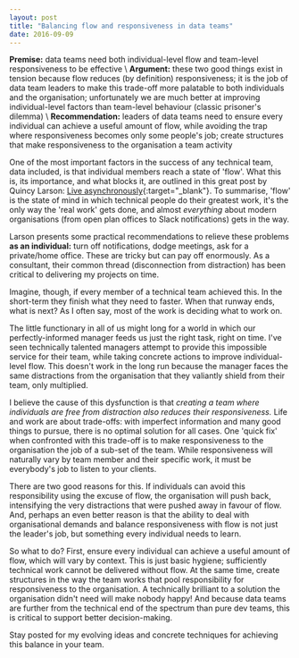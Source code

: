 ```yaml
---
layout: post
title: "Balancing flow and responsiveness in data teams"
date: 2016-09-09
---
```


**Premise:** data teams need both individual-level flow and team-level responsiveness to be effective \\
**Argument:** these two good things exist in tension because flow reduces (by definition) responsiveness; it is the job of data team leaders to make this trade-off more palatable to both individuals and the organisation; unfortunately we are much better at improving individual-level factors than team-level behaviour (classic prisoner's dilemma) \\
**Recommendation:** leaders of data teams need to ensure every individual can achieve a useful amount of flow, while avoiding the trap where responsiveness becomes only some people's job; create structures that make responsiveness to the organisation a team activity

One of the most important factors in the success of any technical team, data included, is that individual members reach a state of 'flow'. What this is, its importance, and what blocks it, are outlined in this great post by Quincy Larson: [Live asynchronously](https://medium.freecodecamp.com/live-asynchronously-c8e7172fe7ea#.2pw8yjrqz){:target="_blank"}. To summarise, 'flow' is the state of mind in which technical people do their greatest work, it's the only way the 'real work' gets done, and almost *everything* about modern organisations (from open plan offices to Slack notifications) gets in the way.

Larson presents some practical recommendations to relieve these problems **as an individual:** turn off notifications, dodge meetings, ask for a private/home office. These are tricky but can pay off enormously. As a consultant, their common thread (disconnection from distraction) has been critical to delivering my projects on time.

Imagine, though, if every member of a technical team achieved this. In the short-term they finish what they need to faster. When that runway ends, what is next? As I often say, most of the work is deciding what to work on.

The little functionary in all of us might long for a world in which our perfectly-informed manager feeds us just the right task, right on time. I've seen technically talented managers attempt to provide this impossible service for their team, while taking concrete actions to improve individual-level flow. This doesn't work in the long run because the manager faces the same distractions from the organisation that they valiantly shield from their team, only multiplied.

I believe the cause of this dysfunction is that *creating a team where individuals are free from distraction also reduces their responsiveness.* Life and work are about trade-offs: with imperfect information and many good things to pursue, there is no optimal solution for all cases. <!--- Don't solve the team's problem, more command-control from manager required, bad for everyone ---> One 'quick fix' when confronted with this trade-off is to make responsiveness to the organisation the job of a sub-set of the team. While responsiveness will naturally vary by team member and their specific work, it must be everybody's job to listen to your clients.

There are two good reasons for this. If individuals can avoid this responsibility using the excuse of flow, the organisation will push back, intensifying the very distractions that were pushed away in favour of flow. And, perhaps an even better reason is that the ability to deal with organisational demands and balance responsiveness with flow is not just the leader's job, but something every individual needs to learn.

So what to do? First, ensure every individual can achieve a useful amount of flow, which will vary by context. This is just basic hygiene; sufficiently technical work cannot be delivered without flow. At the same time, create structures in the way the team works that pool responsibility for responsiveness to the organisation. A technically brilliant to a solution the organisation didn't need will make nobody happy! And because data teams are further from the technical end of the spectrum than pure dev teams, this is critical to support better decision-making.

Stay posted for my evolving ideas and concrete techniques for achieving this balance in your team.
